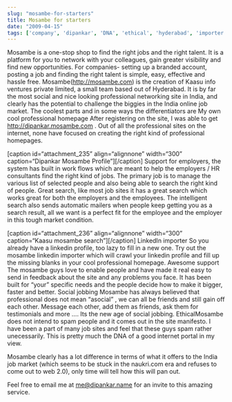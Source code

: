 ```yaml
---
slug: "mosambe-for-starters"
title: Mosambe for starters
date: "2009-04-15"
tags: ['company', 'dipankar', 'DNA', 'ethical', 'hyderabad', 'importer', 'job', 'jobbing', 'kavan', 'linkedin', 'mosambe', 'platform', 'posting', 'ravi', 'social', 'support']
---
```

Mosambe is a one-stop shop to find the right jobs and the right talent. It is a platform for you to network with your colleagues, gain greater visibility and find new opportunities. For companies- setting up a branded account, posting a job and finding the right talent is simple, easy, effective and hassle free.
Mosambe(http://mosambe.com) is the creation of Kaasu info ventures private limited, a small team based out of Hyderabad. It is by far the most social and nice looking professional networking site in India, and clearly has the potential to challenge the biggies in the India online job market. The coolest parts and in some ways the differentiators are
My own cool professional homepage After registering on the site, I was able to get http://dipankar.mosambe.com . Out of all the professional sites on the internet, none have focused on creating the right kind of professional homepages.

[caption id=“attachment_235” align=“alignnone” width=“300” caption=“Dipankar Mosambe Profile”][/caption]
	Support for employers, the system has built in work flows which are meant to help the employers / HR consultants find the right kind of jobs. The primary job is to manage the various list of selected people and also being able to search the right kind of people.
	Great search, like most job sites it has a great search which works great for both the employers and the employees. The intelligent search also sends automatic mailers when people keep getting you as a search result, all we want is a perfect fit for the employee and the employer in this tough market condition.

[caption id=“attachment_236” align=“alignnone” width=“300” caption=“Kaasu mosambe search”][/caption]
	LinkedIn importer So you already have a linkedin profile, too lazy to fill in a new one. Try out the mosambe linkedin importer which will crawl your linkedin profile and fill up the missing blanks in your cool professional homepage.
	Awesome support The mosambe guys love to enable people and have made it real easy to send in feedback about the site and any problems you face. It has been built for “your” specific needs and the people decide how to make it bigger, faster and better.
	Social jobbing Mosambe has always believed that professional does not mean “asocial” , we can all be friends and still gain off each other. Message each other, add them as friends, ask them for testimonials and more …. Its the new age of social jobbing.
	EthicalMosambe does not intend to spam people and it comes out in the site manifesto. I have been a part of many job sites and feel that these guys spam rather unecessarily. This is pretty much the DNA of a good internet portal in my view.

Mosambe clearly has a lot difference in terms of what it offers to the India job market (which seems to be stuck in the naukri.com era and refuses to come out to web 2.0), only time will tell how this will pan out.

Feel free to email me at me@dipankar.name for an invite to this amazing service.
